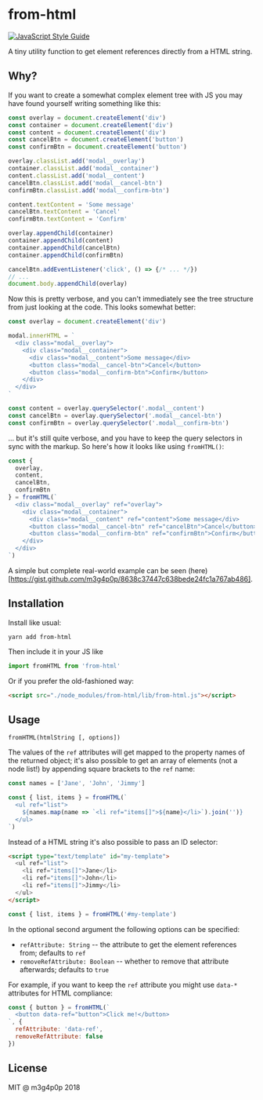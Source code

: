 # from-html

[![JavaScript Style Guide](https://img.shields.io/badge/code_style-standard-brightgreen.svg)](https://standardjs.com)

A tiny utility function to get element references directly from a HTML string.

## Why?

If you want to create a somewhat complex element tree with JS you may have found yourself writing something like this:

```javascript
const overlay = document.createElement('div')
const container = document.createElement('div')
const content = document.createElement('div')
const cancelBtn = document.createElement('button')
const confirmBtn = document.createElement('button')

overlay.classList.add('modal__overlay')
container.classList.add('modal__container')
content.classList.add('modal__content')
cancelBtn.classList.add('modal__cancel-btn')
confirmBtn.classList.add('modal__confirm-btn')

content.textContent = 'Some message'
cancelBtn.textContent = 'Cancel'
confirmBtn.textContent = 'Confirm'

overlay.appendChild(container)
container.appendChild(content)
container.appendChild(cancelBtn)
container.appendChild(confirmBtn)

cancelBtn.addEventListener('click', () => {/* ... */})
// ...
document.body.appendChild(overlay)
```

Now this is pretty verbose, and you can't immediately see the tree structure from just looking at the code. This looks somewhat better:

```javascript
const overlay = document.createElement('div')

modal.innerHTML = `
  <div class="modal__overlay">
    <div class="modal__container">
      <div class="modal__content">Some message</div>
      <button class="modal__cancel-btn">Cancel</button>
      <button class="modal__confirm-btn">Confirm</button>
    </div>
  </div>
`

const content = overlay.querySelector('.modal__content')
const cancelBtn = overlay.querySelector('.modal__cancel-btn')
const confirmBtn = overlay.querySelector('.modal__confirm-btn')
```

... but it's still quite verbose, and you have to keep the query selectors in sync with the markup. So here's how it looks like using `fromHTML()`:

```javascript
const {
  overlay,
  content,
  cancelBtn,
  confirmBtn
} = fromHTML(`
  <div class="modal__overlay" ref="overlay">
    <div class="modal__container">
      <div class="modal__content" ref="content">Some message</div>
      <button class="modal__cancel-btn" ref="cancelBtn">Cancel</button>
      <button class="modal__confirm-btn" ref="confirmBtn">Confirm</button>
    </div>
  </div>
`)
```

A simple but complete real-world example can be seen (here)[https://gist.github.com/m3g4p0p/8638c37447c638bede24fc1a767ab486].

## Installation

Install like usual:

```
yarn add from-html
```

Then include it in your JS like

```javascript
import fromHTML from 'from-html'
```

Or if you prefer the old-fashioned way:

```html
<script src="./node_modules/from-html/lib/from-html.js"></script>
```

## Usage

```
fromHTML(htmlString [, options])
```

The values of the `ref` attributes will get mapped to the property names of the returned object; it's also possible to get an array of elements (not a node list!) by appending square brackets to the `ref` name:

```javascript
const names = ['Jane', 'John', 'Jimmy']

const { list, items } = fromHTML(`
  <ul ref="list">
    ${names.map(name => `<li ref="items[]">${name}</li>`).join('')}
  </ul>
`)
```

Instead of a HTML string it's also possible to pass an ID selector:

```html
<script type="text/template" id="my-template">
  <ul ref="list">
    <li ref="items[]">Jane</li>
    <li ref="items[]">John</li>
    <li ref="items[]">Jimmy</li>
  </ul>
</script>
```

```javascript
const { list, items } = fromHTML('#my-template')
```

In the optional second argument the following options can be specified:

- `refAttribute: String` -- the attribute to get the element references from; defaults to `ref`
- `removeRefAttribute: Boolean` -- whether to remove that attribute afterwards; defaults to `true`

For example, if you want to keep the `ref` attribute you might use `data-*` attributes for HTML compliance:

```javascript
const { button } = fromHTML(`
  <button data-ref="button">Click me!</button>
`, {
  refAttribute: 'data-ref',
  removeRefAttribute: false
})
```

## License

MIT @ m3g4p0p 2018